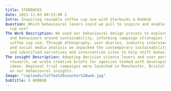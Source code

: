 ```yaml
---
title: STARBUCKS
date: 2021-11-03 00:53:00 Z
Intro: Inspiring reusable coffee cup use with Starbucks & Hubbub
Question: Which behavioural levers could we pull to inspire and enable reusable coffee
  cup use?
The Work Description: We used our behavioural design process to explore consumer attitudes
  and behaviours around sustainability, informing campaign strategies to promote reusable
  coffee cup use. Through ethnography, user diaries, industry interviews, cultural
  and social media analysis we unpacked the contemporary sustainability movement,
  and identified narratives and intervention sites to help shift behaviours.
The insight Description: Adopting decision science levers and user personas from our
  research, we wrote creative briefs for agencies tasked with developing campaign
  ideas. Regional trial campaigns were launched in Manchester, Bristol and Leeds based
  on our behavioural insights.
Image: "/uploads/Coffee%20counter%20web.jpg"
Subtitle: X HUBBUB
---
```


